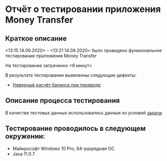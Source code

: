 # Отчёт о тестировании приложения Money Transfer
## Краткое описание 
<13:15 14.09.2020> - <13:21 14.09.2020> было проведено функиональное тестирование приложения Money Transfer

На тестирование затраченно <6 минут>

В результате тестирования выявленны следующие дефекты:
* [Неверный расчёт баланса при переводе](https://github.com/ZSemen47/Money-Transfer/issues/1#issue-701049588)

## Описание процесса тестирования

В качестве тестовых данных использовались данные из условий [задачи](https://github.com/netology-code/javaqa-homeworks/tree/master/programming)

## Тестирование проводилось в следующем окружении:
* Майкрософт Windows 10 Pro, 64-разрядная ОС
* Java 11.0.7
